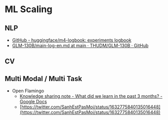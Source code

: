 

# ML Scaling



## NLP

- [GitHub - huggingface/m4-logbook: experiments logbook](https://github.com/huggingface/m4-logbook)
- [GLM-130B/main-log-en.md at main · THUDM/GLM-130B · GitHub](https://github.com/THUDM/GLM-130B/blob/main/logs/main-log-en.md)


## CV



## Multi Modal / Multi Task

- Open Flamingo
	- [Knowledge sharing note - What did we learn in the past 3 months? - Google Docs](https://docs.google.com/document/d/1ZNGyVWYFUbzV0xuei4SED2QAakGjMpaaQALcKYQm46U/edit#)
	- [https://twitter.com/SanhEstPasMoi/status/1632775840135016448](https://twitter.com/SanhEstPasMoi/status/1632775840135016448)
